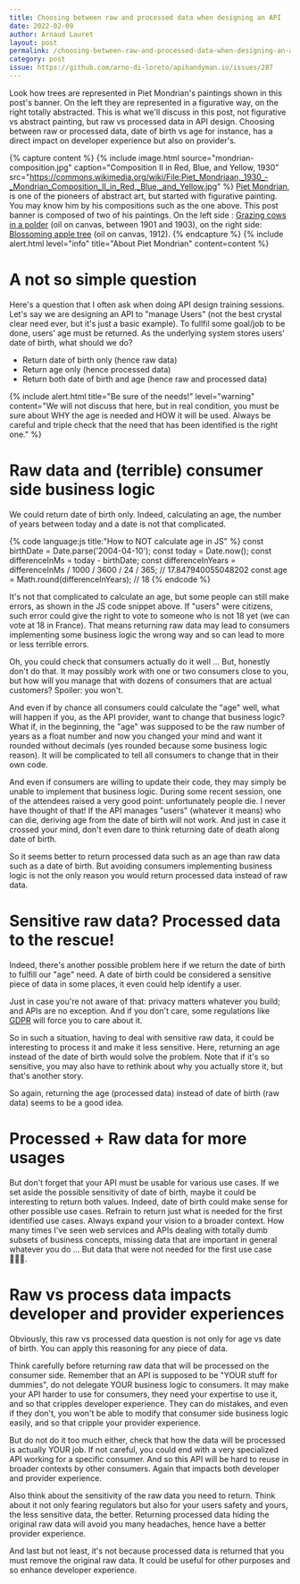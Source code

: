 ```yaml
---
title: Choosing between raw and processed data when designing an API
date: 2022-02-09
author: Arnaud Lauret
layout: post
permalink: /choosing-between-raw-and-processed-data-when-designing-an-api/
category: post
issue: https://github.com/arno-di-loreto/apihandyman.io/issues/287
---
```


Look how trees are represented in Piet Mondrian's paintings shown in this post's banner.
On the left they are represented in a figurative way, on the right totally abstracted.
This is what we'll discuss in this post, not figurative vs abstract painting, but raw vs processed data in API design.
Choosing between raw or processed data, date of birth vs age for instance, has a direct impact on developer experience but also on provider's.
<!--more-->

{% capture content %}
{% include image.html source="mondrian-composition.jpg" caption="Composition II in Red, Blue, and Yellow, 1930" src="https://commons.wikimedia.org/wiki/File:Piet_Mondriaan,_1930_-_Mondrian_Composition_II_in_Red,_Blue,_and_Yellow.jpg" %}
[Piet Mondrian](https://en.wikipedia.org/wiki/Piet_Mondrian), is one of the pioneers of abstract art, but started with figurative painting.
You may know him by his compositions such as the one above.
This post banner is composed of two of his paintings.
On the left side : [Grazing cows in a polder](https://commons.wikimedia.org/wiki/File:Mondriaan_-_grazende_kalfjes.jpg) (oil on canvas, between 1901 and 1903), on the right side: [Blossoming apple tree](https://commons.wikimedia.org/wiki/File:Blossoming_apple_tree,_by_Piet_Mondriaan.jpg) (oil on canvas, 1912).
{% endcapture %}
{% include alert.html level="info" title="About Piet Mondrian" content=content %}

# A not so simple question

Here's a question that I often ask when doing API design training sessions.
Let's say we are designing an API to "manage Users" (not the best crystal clear need ever, but it's just a basic example).
To fullfil some goal/job to be done, users' age must be returned.
As the underlying system stores users' date of birth, what should we do?

- Return date of birth only (hence raw data)
- Return age only (hence processed data)
- Return both date of birth and age (hence raw and processed data)

{% include alert.html title="Be sure of the needs!" level="warning" content="We will not discuss that here, but in real condition, you must be sure about WHY the age is needed and HOW it will be used. Always be careful and triple check that the need that has been identified is the right one." %}

# Raw data and (terrible) consumer side business logic

We could return date of birth only.
Indeed, calculating an age, the number of years between today and a date is not that complicated.

{% code language:js title:"How to NOT calculate age in JS" %}
const birthDate = Date.parse('2004-04-10');
const today = Date.now();
const differenceInMs = today - birthDate;
const differenceInYears = differenceInMs / 1000 / 3600 / 24 / 365; // 17.847940055048202
const age = Math.round(differenceInYears); // 18
{% endcode %}

It's not that complicated to calculate an age, but some people can still make errors, as shown in the JS code snippet above.
If "users" were citizens, such error could give the right to vote to someone who is not 18 yet (we can vote at 18 in France).
That means returning raw data may lead to consumers implementing some business logic the wrong way and so can lead to more or less terrible errors.

Oh, you could check that consumers actually do it well ...
But, honestly don't do that.
It may possibly work with one or two consumers close to you, but how will you manage that with dozens of consumers that are actual customers?
Spoiler: you won't.

And even if by chance all consumers could calculate the "age" well, what will happen if you, as the API provider, want to change that business logic?
What if, in the beginning, the "age" was supposed to be the raw number of years as a float number and now you changed your mind and want it rounded without decimals (yes rounded because some business logic reason).
It will be complicated to tell all consumers to change that in their own code.

And even if consumers are willing to update their code, they may simply be unable to implement that business logic.
During some recent session, one of the attendees raised a very good point: unfortunately people die.
I never have thought of that!
If the API manages "users" (whatever it means) who can die, deriving age from the date of birth will not work.
And just in case it crossed your mind, don't even dare to think returning date of death along date of birth.

So it seems better to return processed data such as an age than raw data such as a date of birth.
But avoiding consumers implementing business logic is not the only reason you would return processed data instead of raw data.

# Sensitive raw data? Processed data to the rescue!

Indeed, there's another possible problem here if we return the date of birth to fulfill our "age" need.
A date of birth could be considered a sensitive piece of data in some places, it even could help identify a user.

Just in case you're not aware of that: privacy matters whatever you build; and APIs are no exception.
And if you don't care, some regulations like [GDPR](https://en.wikipedia.org/wiki/General_Data_Protection_Regulation) will force you to care about it.

So in such a situation, having to deal with sensitive raw data, it could be interesting to process it and make it less sensitive.
Here, returning an age instead of the date of birth would solve the problem.
Note that if it's so sensitive, you may also have to rethink about why you actually store it, but that's another story.

So again, returning the age (processed data) instead of date of birth (raw data) seems to be a good idea.

# Processed + Raw data for more usages

But don't forget that your API must be usable for various use cases.
If we set aside the possible sensitivity of date of birth, maybe it could be interesting to return both values.
Indeed, date of birth could make sense for other possible use cases.
Refrain to return just what is needed for the first identified use cases.
Always expand your vision to a broader context.
How many times I've seen web services and APIs dealing with totally dumb subsets of business concepts, missing data that are important in general whatever you do ...
But data that were not needed for the first use case 🤦🏻‍♂️.

# Raw vs process data impacts developer and provider experiences

Obviously, this raw vs processed data question is not only for age vs date of birth.
You can apply this reasoning for any piece of data.

Think carefully before returning raw data that will be processed on the consumer side.
Remember that an API is supposed to be "YOUR stuff for dummies", do not delegate YOUR business logic to consumers.
It may make your API harder to use for consumers, they need your expertise to use it, and so that cripples developer experience.
They can do mistakes, and even if they don't, you won't be able to modify that consumer side business logic easily, and so that cripple your provider experience.

But do not do it too much either, check that how the data will be processed is actually YOUR job.
If not careful, you could end with a very specialized API working for a specific consumer.
And so this API will be hard to reuse in broader contexts by other consumers.
Again that impacts both developer and provider experience.

Also think about the sensitivity of the raw data you need to return.
Think about it not only fearing regulators but also for your users safety and yours, the less sensitive data, the better.
Returning processed data hiding the original raw data will avoid you many headaches, hence have a better provider experience.

And last but not least, it's not because processed data is returned that you must remove the original raw data.
It could be useful for other purposes and so enhance developer experience.